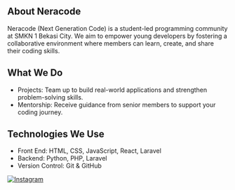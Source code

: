 ## About Neracode
Neracode (Next Generation Code) is a student-led programming community at SMKN 1 Bekasi City. We aim to empower young developers by fostering a collaborative environment where members can learn, create, and share their coding skills.

## What We Do
- Projects: Team up to build real-world applications and strengthen problem-solving skills.
- Mentorship: Receive guidance from senior members to support your coding journey.

## Technologies We Use
- Front End: HTML, CSS, JavaScript, React, Laravel
- Backend: Python, PHP, Laravel
- Version Control: Git & GitHub

[![Instagram](https://img.shields.io/badge/Instagram-E4405F?style=for-the-badge&logo=instagram&logoColor=white)](https://www.instagram.com/nera.code?igsh=MXNvbTdxN3I1OWJ5eg==)

